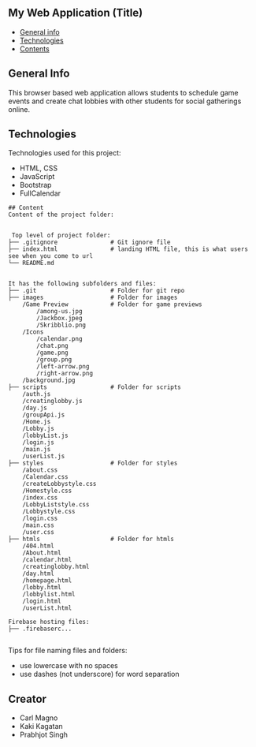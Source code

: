 ## My Web Application (Title)

* [General info](#general-info)
* [Technologies](#technologies)
* [Contents](#content)

## General Info
This browser based web application allows students to schedule game events and create chat lobbies with other students for social gatherings online.
	
## Technologies
Technologies used for this project:
* HTML, CSS
* JavaScript
* Bootstrap 
* FullCalendar

```
## Content
Content of the project folder:


 Top level of project folder: 
├── .gitignore               # Git ignore file
├── index.html               # landing HTML file, this is what users see when you come to url
└── README.md


It has the following subfolders and files:
├── .git                     # Folder for git repo
├── images                   # Folder for images
    /Game Preview            # Folder for game previews
        /among-us.jpg        
        /Jackbox.jpeg
        /Skribblio.png
    /Icons
        /calendar.png
        /chat.png
        /game.png
        /group.png
        /left-arrow.png
        /right-arrow.png
    /background.jpg
├── scripts                  # Folder for scripts
    /auth.js                 
    /creatinglobby.js
    /day.js
    /groupApi.js
    /Home.js
    /Lobby.js
    /lobbyList.js
    /login.js
    /main.js
    /userList.js
├── styles                   # Folder for styles
    /about.css               
    /Calendar.css
    /createLobbystyle.css
    /Homestyle.css
    /index.css
    /LobbyListstyle.css
    /Lobbystyle.css
    /login.css
    /main.css
    /user.css
├── htmls                    # Folder for htmls
    /404.html
    /About.html
    /calendar.html
    /creatinglobby.html
    /day.html
    /homepage.html
    /lobby.html
    /lobbylist.html
    /login.html
    /userList.html

Firebase hosting files: 
├── .firebaserc...


```

Tips for file naming files and folders:
* use lowercase with no spaces
* use dashes (not underscore) for word separation

## Creator
* Carl Magno
* Kaki Kagatan
* Prabhjot Singh
